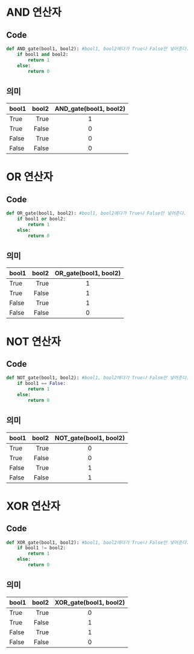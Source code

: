 # AND 연산자
## Code
```python
def AND_gate(bool1, bool2): #bool1, bool2에다가 True나 False만 넣어준다.
    if bool1 and bool2:
        return 1
    else:
        return 0
```
## 의미
|bool1|bool2|AND_gate(bool1, bool2)|
|:---|---:|:---:|
|True|True|1|
|True|False|0|
|False|True|0|
|False|False|0|


# OR 연산자
## Code
```python
def OR_gate(bool1, bool2): #bool1, bool2에다가 True나 False만 넣어준다.
    if bool1 or bool2:
        return 1
    else:
        return 0
```
## 의미

|bool1|bool2|OR_gate(bool1, bool2)|
|:---|---:|:---:|
|True|True|1|
|True|False|1|
|False|True|1|
|False|False|0|

# NOT 연산자
## Code
```python
def NOT_gate(bool1, bool2): #bool1, bool2에다가 True나 False만 넣어준다.
    if bool1 == False:
        return 1
    else:
        return 0
```
## 의미

|bool1|bool2|NOT_gate(bool1, bool2)|
|:---|---:|:---:|
|True|True|0|
|True|False|0|
|False|True|1|
|False|False|1|

# XOR 연산자
## Code
```python
def XOR_gate(bool1, bool2): #bool1, bool2에다가 True나 False만 넣어준다.
    if bool1 != bool2:
        return 1
    else:
        return 0
```
## 의미

|bool1|bool2|XOR_gate(bool1, bool2)|
|:---|---:|:---:|
|True|True|0|
|True|False|1|
|False|True|1|
|False|False|0|
